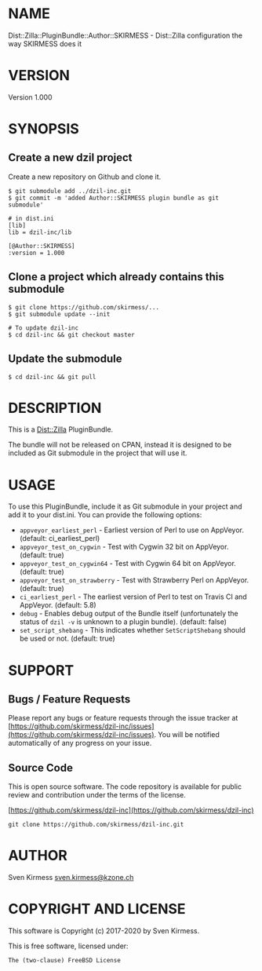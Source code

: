 # NAME

Dist::Zilla::PluginBundle::Author::SKIRMESS - Dist::Zilla configuration the way SKIRMESS does it

# VERSION

Version 1.000

# SYNOPSIS

## Create a new dzil project

Create a new repository on Github and clone it.

    $ git submodule add ../dzil-inc.git
    $ git commit -m 'added Author::SKIRMESS plugin bundle as git submodule'

    # in dist.ini
    [lib]
    lib = dzil-inc/lib

    [@Author::SKIRMESS]
    :version = 1.000

## Clone a project which already contains this submodule

    $ git clone https://github.com/skirmess/...
    $ git submodule update --init

    # To update dzil-inc
    $ cd dzil-inc && git checkout master

## Update the submodule

    $ cd dzil-inc && git pull

# DESCRIPTION

This is a [Dist::Zilla](https://metacpan.org/pod/Dist::Zilla) PluginBundle.

The bundle will not be released on CPAN, instead it is designed to be
included as Git submodule in the project that will use it.

# USAGE

To use this PluginBundle, include it as Git submodule in your project and
add it to your dist.ini. You can provide the following options:

- `appveyor_earliest_perl` - Earliest version of Perl to use on AppVeyor.
(default: ci\_earliest\_perl)
- `appveyor_test_on_cygwin` - Test with Cygwin 32 bit on AppVeyor. (default:
true)
- `appveyor_test_on_cygwin64` - Test with Cygwin 64 bit on AppVeyor. (default:
true)
- `appveyor_test_on_strawberry` - Test with Strawberry Perl on AppVeyor.
(default: true)
- `ci_earliest_perl` - The earliest version of Perl to test on Travis CI and
AppVeyor. (default: 5.8)
- `debug` - Enables debug output of the Bundle itself (unfortunately the
status of `dzil -v` is unknown to a plugin bundle). (default: false)
- `set_script_shebang` - This indicates whether `SetScriptShebang` should be
used or not. (default: true)

# SUPPORT

## Bugs / Feature Requests

Please report any bugs or feature requests through the issue tracker
at [https://github.com/skirmess/dzil-inc/issues](https://github.com/skirmess/dzil-inc/issues).
You will be notified automatically of any progress on your issue.

## Source Code

This is open source software. The code repository is available for
public review and contribution under the terms of the license.

[https://github.com/skirmess/dzil-inc](https://github.com/skirmess/dzil-inc)

    git clone https://github.com/skirmess/dzil-inc.git

# AUTHOR

Sven Kirmess <sven.kirmess@kzone.ch>

# COPYRIGHT AND LICENSE

This software is Copyright (c) 2017-2020 by Sven Kirmess.

This is free software, licensed under:

    The (two-clause) FreeBSD License

